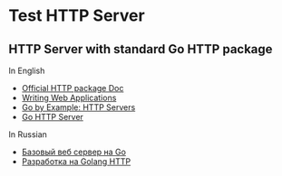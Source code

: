# Test HTTP Server

## HTTP Server with standard Go HTTP package

In English
- [Official HTTP package Doc](https://pkg.go.dev/net/http)
- [Writing Web Applications](https://go.dev/doc/articles/wiki/)
- [Go by Example: HTTP Servers](https://gobyexample.com/http-servers)
- [Go HTTP Server](https://zetcode.com/golang/http-server/)

In Russian
- [Базовый веб сервер на Go](https://dev-gang.ru/article/go-web-server/)
- [Разработка на Golang HTTP](https://russianblogs.com/article/76981516157/)
